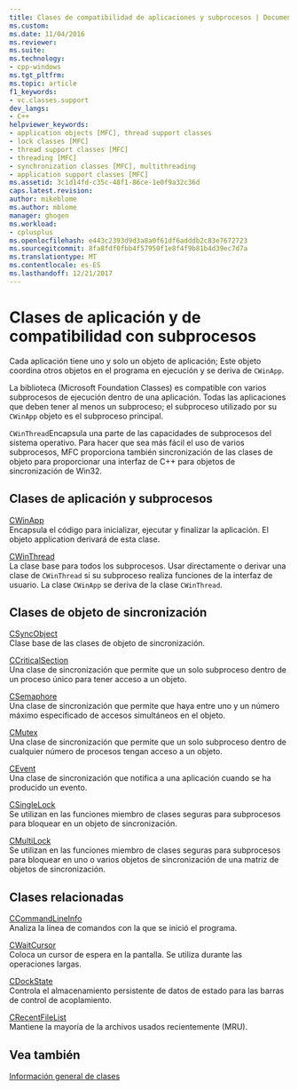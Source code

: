 ```yaml
---
title: Clases de compatibilidad de aplicaciones y subprocesos | Documentos de Microsoft
ms.custom: 
ms.date: 11/04/2016
ms.reviewer: 
ms.suite: 
ms.technology:
- cpp-windows
ms.tgt_pltfrm: 
ms.topic: article
f1_keywords:
- vc.classes.support
dev_langs:
- C++
helpviewer_keywords:
- application objects [MFC], thread support classes
- lock classes [MFC]
- thread support classes [MFC]
- threading [MFC]
- synchronization classes [MFC], multithreading
- application support classes [MFC]
ms.assetid: 3c1d14fd-c35c-48f1-86ce-1e0f9a32c36d
caps.latest.revision: 
author: mikeblome
ms.author: mblome
manager: ghogen
ms.workload:
- cplusplus
ms.openlocfilehash: e443c2393d9d3a8a0f61df6adddb2c83e7672723
ms.sourcegitcommit: 8fa8fdf0fbb4f57950f1e8f4f9b81b4d39ec7d7a
ms.translationtype: MT
ms.contentlocale: es-ES
ms.lasthandoff: 12/21/2017
---
```

# <a name="application-and-thread-support-classes"></a>Clases de aplicación y de compatibilidad con subprocesos
Cada aplicación tiene uno y solo un objeto de aplicación; Este objeto coordina otros objetos en el programa en ejecución y se deriva de `CWinApp`.  
  
 La biblioteca (Microsoft Foundation Classes) es compatible con varios subprocesos de ejecución dentro de una aplicación. Todas las aplicaciones que deben tener al menos un subproceso; el subproceso utilizado por su `CWinApp` objeto es el subproceso principal.  
  
 `CWinThread`Encapsula una parte de las capacidades de subprocesos del sistema operativo. Para hacer que sea más fácil el uso de varios subprocesos, MFC proporciona también sincronización de las clases de objeto para proporcionar una interfaz de C++ para objetos de sincronización de Win32.  
  
## <a name="application-and-thread-classes"></a>Clases de aplicación y subprocesos  
 [CWinApp](../mfc/reference/cwinapp-class.md)  
 Encapsula el código para inicializar, ejecutar y finalizar la aplicación. El objeto application derivará de esta clase.  
  
 [CWinThread](../mfc/reference/cwinthread-class.md)  
 La clase base para todos los subprocesos. Usar directamente o derivar una clase de `CWinThread` si su subproceso realiza funciones de la interfaz de usuario. La clase `CWinApp` se deriva de la clase `CWinThread`.  
  
## <a name="synchronization-object-classes"></a>Clases de objeto de sincronización  
 [CSyncObject](../mfc/reference/csyncobject-class.md)  
 Clase base de las clases de objeto de sincronización.  
  
 [CCriticalSection](../mfc/reference/ccriticalsection-class.md)  
 Una clase de sincronización que permite que un solo subproceso dentro de un proceso único para tener acceso a un objeto.  
  
 [CSemaphore](../mfc/reference/csemaphore-class.md)  
 Una clase de sincronización que permite que haya entre uno y un número máximo especificado de accesos simultáneos en el objeto.  
  
 [CMutex](../mfc/reference/cmutex-class.md)  
 Una clase de sincronización que permite que un solo subproceso dentro de cualquier número de procesos tengan acceso a un objeto.  
  
 [CEvent](../mfc/reference/cevent-class.md)  
 Una clase de sincronización que notifica a una aplicación cuando se ha producido un evento.  
  
 [CSingleLock](../mfc/reference/csinglelock-class.md)  
 Se utilizan en las funciones miembro de clases seguras para subprocesos para bloquear en un objeto de sincronización.  
  
 [CMultiLock](../mfc/reference/cmultilock-class.md)  
 Se utilizan en las funciones miembro de clases seguras para subprocesos para bloquear en uno o varios objetos de sincronización de una matriz de objetos de sincronización.  
  
## <a name="related-classes"></a>Clases relacionadas  
 [CCommandLineInfo](../mfc/reference/ccommandlineinfo-class.md)  
 Analiza la línea de comandos con la que se inició el programa.  
  
 [CWaitCursor](../mfc/reference/cwaitcursor-class.md)  
 Coloca un cursor de espera en la pantalla. Se utiliza durante las operaciones largas.  
  
 [CDockState](../mfc/reference/cdockstate-class.md)  
 Controla el almacenamiento persistente de datos de estado para las barras de control de acoplamiento.  
  
 [CRecentFileList](../mfc/reference/crecentfilelist-class.md)  
 Mantiene la mayoría de la archivos usados recientemente (MRU).  
  
## <a name="see-also"></a>Vea también  
 [Información general de clases](../mfc/class-library-overview.md)

